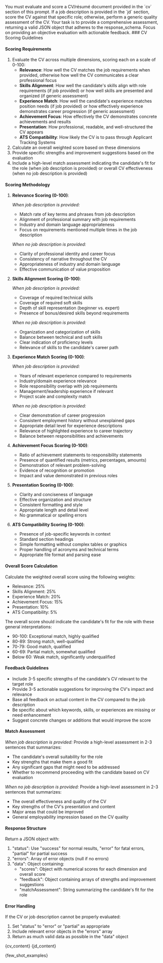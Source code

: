 <task>
You must evaluate and score a CV/résumé document provided in the `cv` section of this prompt. If a job description is provided in the `jd` section, score the CV against that specific role; otherwise, perform a generic quality assessment of the CV. Your task is to provide a comprehensive assessment, returning a valid JSON object that adheres to the response_schema. Focus on providing an objective evaluation with actionable feedback.
</task>

<instructions>
### CV Scoring Guidelines

#### Scoring Requirements
1. Evaluate the CV across multiple dimensions, scoring each on a scale of 0-100:
   - **Relevance**: How well the CV matches the job requirements when provided, otherwise how well the CV communicates a clear professional focus
   - **Skills Alignment**: How well the candidate's skills align with role requirements (if job provided) or how well skills are presented and organized (if generic assessment)
   - **Experience Match**: How well the candidate's experience matches position needs (if job provided) or how effectively experience demonstrates career progression (if generic assessment)
   - **Achievement Focus**: How effectively the CV demonstrates concrete achievements and results
   - **Presentation**: How professional, readable, and well-structured the CV appears
   - **ATS Compatibility**: How likely the CV is to pass through Applicant Tracking Systems
2. Calculate an overall weighted score based on these dimensions
3. Provide specific strengths and improvement suggestions based on the evaluation
4. Include a high-level match assessment indicating the candidate's fit for the role (when job description is provided) or overall CV effectiveness (when no job description is provided)

#### Scoring Methodology
1. **Relevance Scoring (0-100)**:
   
   *When job description is provided:*
   - Match rate of key terms and phrases from job description
   - Alignment of professional summary with job requirements
   - Industry and domain language appropriateness
   - Focus on requirements mentioned multiple times in the job description
   
   *When no job description is provided:*
   - Clarity of professional identity and career focus
   - Consistency of narrative throughout the CV
   - Appropriateness of industry and domain language
   - Effective communication of value proposition

2. **Skills Alignment Scoring (0-100)**:
   
   *When job description is provided:*
   - Coverage of required technical skills
   - Coverage of required soft skills
   - Depth of skill representation (beginner vs. expert)
   - Presence of bonus/desired skills beyond requirements
   
   *When no job description is provided:*
   - Organization and categorization of skills
   - Balance between technical and soft skills
   - Clear indication of proficiency levels
   - Relevance of skills to the candidate's career path

3. **Experience Match Scoring (0-100)**:
   
   *When job description is provided:*
   - Years of relevant experience compared to requirements
   - Industry/domain experience relevance
   - Role responsibility overlap with job requirements
   - Management/leadership experience if relevant
   - Project scale and complexity match
   
   *When no job description is provided:*
   - Clear demonstration of career progression
   - Consistent employment history without unexplained gaps
   - Appropriate detail level for experience descriptions
   - Relevance of highlighted experience to career trajectory
   - Balance between responsibilities and achievements

4. **Achievement Focus Scoring (0-100)**:
   - Ratio of achievement statements to responsibility statements
   - Presence of quantified results (metrics, percentages, amounts)
   - Demonstration of relevant problem-solving
   - Evidence of recognition or promotion
   - Impact and value demonstrated in previous roles

5. **Presentation Scoring (0-100)**:
   - Clarity and conciseness of language
   - Effective organization and structure
   - Consistent formatting and style
   - Appropriate length and detail level
   - No grammatical or spelling errors

6. **ATS Compatibility Scoring (0-100)**:
   - Presence of job-specific keywords in context
   - Standard section headings
   - Simple formatting without complex tables or graphics
   - Proper handling of acronyms and technical terms
   - Appropriate file format and parsing ease

#### Overall Score Calculation
Calculate the weighted overall score using the following weights:
- Relevance: 25%
- Skills Alignment: 25%
- Experience Match: 20%
- Achievement Focus: 15%
- Presentation: 10%
- ATS Compatibility: 5%

The overall score should indicate the candidate's fit for the role with these general interpretations:
- 90-100: Exceptional match, highly qualified
- 80-89: Strong match, well-qualified
- 70-79: Good match, qualified
- 60-69: Partial match, somewhat qualified
- Below 60: Weak match, significantly underqualified

#### Feedback Guidelines
- Include 3-5 specific strengths of the candidate's CV relevant to the target role
- Provide 3-5 actionable suggestions for improving the CV's impact and relevance
- Base all feedback on actual content in the CV compared to the job description
- Be specific about which keywords, skills, or experiences are missing or need enhancement
- Suggest concrete changes or additions that would improve the score

#### Match Assessment
*When job description is provided:*
Provide a high-level assessment in 2-3 sentences that summarizes:
- The candidate's overall suitability for the role
- Key strengths that make them a good fit
- Any significant gaps that might need to be addressed
- Whether to recommend proceeding with the candidate based on CV evaluation

*When no job description is provided:*
Provide a high-level assessment in 2-3 sentences that summarizes:
- The overall effectiveness and quality of the CV
- Key strengths of the CV's presentation and content
- Major areas that could be improved
- General employability impression based on the CV quality

#### Response Structure
Return a JSON object with:
1. "status": Use "success" for normal results, "error" for fatal errors, "partial" for partial success
2. "errors": Array of error objects (null if no errors)
3. "data": Object containing:
   - "scores": Object with numerical scores for each dimension and overall score
   - "feedback": Object containing arrays of strengths and improvement suggestions
   - "matchAssessment": String summarizing the candidate's fit for the role

#### Error Handling
If the CV or job description cannot be properly evaluated:
1. Set "status" to "error" or "partial" as appropriate
2. Include relevant error objects in the "errors" array
3. Return as much valid data as possible in the "data" object
</instructions>

<cv>
{cv_content}
</cv>

<jd>
{jd_content}
</jd>

{few_shot_examples}